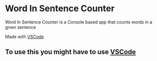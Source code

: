 # Word In Sentence Counter
Word In Sentence Counter is a Console based app that counts words in a given sentence

Made with [VSCode](https://code.visualstudio.com/)

## To use this you might have to use [VSCode](https://code.visualstudio.com/)
